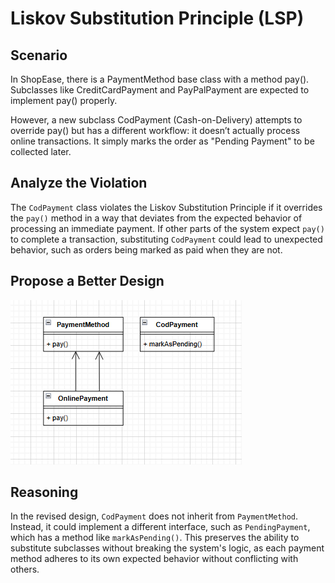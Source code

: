 # Liskov Substitution Principle (LSP)
## Scenario
In ShopEase, there is a PaymentMethod base class with a method pay(). Subclasses like CreditCardPayment and PayPalPayment are expected to implement pay() properly.

However, a new subclass CodPayment (Cash-on-Delivery) attempts to override pay() but has a different workflow: it doesn’t actually process online transactions. It simply marks the order as "Pending Payment" to be collected later.
## Analyze the Violation
The `CodPayment` class violates the Liskov Substitution Principle if it overrides the `pay()` method in a way that deviates from the expected behavior of processing an immediate payment. If other parts of the system expect `pay()` to complete a transaction, substituting `CodPayment` could lead to unexpected behavior, such as orders being marked as paid when they are not.

## Propose a Better Design
![LSP UML Diagram](SCREENSHOTS/L.png)

## Reasoning
In the revised design, `CodPayment` does not inherit from `PaymentMethod`. Instead, it could implement a different interface, such as `PendingPayment`, which has a method like `markAsPending()`. This preserves the ability to substitute subclasses without breaking the system's logic, as each payment method adheres to its own expected behavior without conflicting with others.

